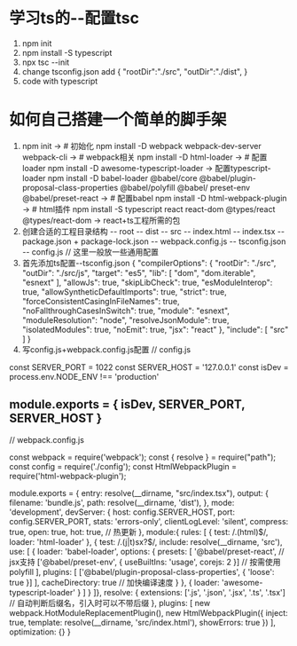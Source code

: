 # 学习ts的--配置tsc
1. npm init 
2. npm install -S typescript
3. npx tsc --init
4. change tsconfig.json
add {
    "rootDir":"./src",
    "outDir":"./dist",
}
5. code with typescript
# 如何自己搭建一个简单的脚手架
1.  npm init -> # 初始化
    npm install -D webpack webpack-dev-server webpack-cli -> # webpack相关
    npm install -D html-loader  -> # 配置loader
    npm install -D awesome-typescript-loader -> 配置typescript-loader
    npm install -D babel-loader @babel/core @babel/plugin-proposal-class-properties @babel/polyfill @babel/ preset-env @babel/preset-react -> # 配置babel
    npm install -D html-webpack-plugin -> # html插件
    npm install -S typescript react react-dom @types/react @types/react-dom -> react+ts工程所需的包
2. 创建合适的工程目录结构
-- root
    -- dist
    -- src
        -- index.html
        -- index.tsx
    -- package.json + package-lock.json
    -- webpack.config.js
    -- tsconfig.json
    -- config.js // 这里一般放一些通用配置
3. 首先添加ts配置--tsconfig.json
{
  "compilerOptions": {
    "rootDir": "./src",
    "outDir": "./src/js",
    "target": "es5",
    "lib": [
      "dom",
      "dom.iterable",
      "esnext"
    ],
    "allowJs": true,
    "skipLibCheck": true,
    "esModuleInterop": true,
    "allowSyntheticDefaultImports": true,
    "strict": true,
    "forceConsistentCasingInFileNames": true,
    "noFallthroughCasesInSwitch": true,
    "module": "esnext",
    "moduleResolution": "node",
    "resolveJsonModule": true,
    "isolatedModules": true,
    "noEmit": true,
    "jsx": "react"
  },
  "include": [
    "src"
  ]
}
4. 写config.js+webpack.config.js配置
// config.js

const SERVER_PORT = 1022
const SERVER_HOST = '127.0.0.1'
const isDev = process.env.NODE_ENV !== 'production'

module.exports = {
    isDev,
    SERVER_PORT,
    SERVER_HOST
}
----------------------------------------------------------------------------------------
// webpack.config.js

const webpack = require('webpack');
const { resolve } = require("path");
const config = require('./config');
const HtmlWebpackPlugin = require('html-webpack-plugin');


module.exports = {
    entry: resolve(__dirname, "src/index.tsx"),
    output: {
        filename: 'bundle.js',
        path: resolve(__dirname, 'dist'),
    },
    mode: 'development',
    devServer: {
        host: config.SERVER_HOST,
        port: config.SERVER_PORT,
        stats: 'errors-only',
        clientLogLevel: 'silent',
        compress: true,
        open: true,
        hot: true, // 热更新
    },
    module:{
        rules: [
        {
            test: /\.(html)$/,
            loader: 'html-loader'
        },
        {
            test: /\.(j|t)sx?$/,
            include: resolve(__dirname, 'src'),
            use: [
                {
                    loader: 'babel-loader',
                    options: {
                        presets: [
                            '@babel/preset-react',  // jsx支持
                            ['@babel/preset-env', { useBuiltIns: 'usage', corejs: 2 }] // 按需使用polyfill
                        ],
                        plugins: [
                            ['@babel/plugin-proposal-class-properties', { 'loose': true }] 
                        ],
                        cacheDirectory: true // 加快编译速度
                    }
                },
                {
                    loader: 'awesome-typescript-loader'
                }
            ]
        }
    ]},
    resolve: {
        extensions: ['.js', '.json', '.jsx', '.ts', '.tsx'] // 自动判断后缀名，引入时可以不带后缀
    },
    plugins: [
        new webpack.HotModuleReplacementPlugin(),
        new HtmlWebpackPlugin({
            inject: true,
            template: resolve(__dirname, 'src/index.html'),
            showErrors: true
        })
    ],
    optimization: {}
}

